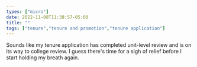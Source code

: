```yaml
---
types: ["micro"]
date: 2022-11-08T11:38:57-05:00
title: ""
tags: ["tenure","tenure and promotion","tenure application"]
---
```

Sounds like my tenure application has completed unit-level review and is on its way to college review. I guess there's time for a sigh of relief before I start holding my breath again.
